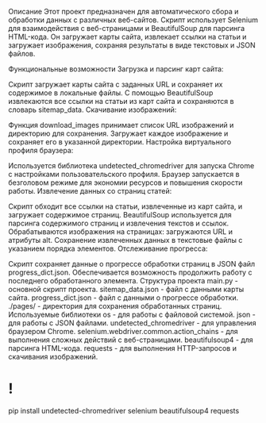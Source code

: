 Описание
Этот проект предназначен для автоматического сбора и обработки данных с различных веб-сайтов. Скрипт использует Selenium для взаимодействия с веб-страницами и BeautifulSoup для парсинга HTML-кода. Он загружает карты сайта, извлекает ссылки на статьи и загружает изображения, сохраняя результаты в виде текстовых и JSON файлов.

Функциональные возможности
Загрузка и парсинг карт сайта:

Скрипт загружает карты сайта с заданных URL и сохраняет их содержимое в локальные файлы.
С помощью BeautifulSoup извлекаются все ссылки на статьи из карт сайта и сохраняются в словарь sitemap_data.
Скачивание изображений:

Функция download_images принимает список URL изображений и директорию для сохранения.
Загружает каждое изображение и сохраняет его в указанной директории.
Настройка виртуального профиля браузера:

Используется библиотека undetected_chromedriver для запуска Chrome с настройками пользовательского профиля.
Браузер запускается в безголовом режиме для экономии ресурсов и повышения скорости работы.
Извлечение данных со страниц статей:

Скрипт обходит все ссылки на статьи, извлеченные из карт сайта, и загружает содержимое страниц.
BeautifulSoup используется для парсинга содержимого страниц и извлечения текстов и ссылок.
Обрабатываются изображения на страницах: загружаются URL и атрибуты alt.
Сохранение извлеченных данных в текстовые файлы с указанием порядка элементов.
Отслеживание прогресса:

Скрипт сохраняет данные о прогрессе обработки страниц в JSON файл progress_dict.json.
Обеспечивается возможность продолжить работу с последнего обработанного элемента.
Структура проекта
main.py - основной скрипт проекта.
sitemap_data.json - файл с данными карты сайта.
progress_dict.json - файл с данными о прогрессе обработки.
./pages/ - директория для сохранения обработанных страниц.
Используемые библиотеки
os - для работы с файловой системой.
json - для работы с JSON файлами.
undetected_chromedriver - для управления браузером Chrome.
selenium.webdriver.common.action_chains - для выполнения сложных действий с веб-страницами.
beautifulsoup4 - для парсинга HTML-кода.
requests - для выполнения HTTP-запросов и скачивания изображений.


# !
pip install undetected-chromedriver selenium beautifulsoup4 requests
